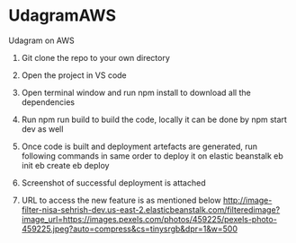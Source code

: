 # UdagramAWS
Udagram on AWS

1. Git clone the repo to your own directory
2. Open the project in VS code 
3. Open terminal window and run npm install to download all the dependencies
4. Run npm run build to build the code, locally it can be done by npm start dev as well
5. Once code is built and deployment artefacts are generated, run following commands in same order to deploy it on elastic beanstalk
        eb init
        eb create
        eb deploy
  
6. Screenshot of successful deployment is attached
7. URL to access the new feature is as mentioned below
   http://image-filter-nisa-sehrish-dev.us-east-2.elasticbeanstalk.com/filteredimage?image_url=https://images.pexels.com/photos/459225/pexels-photo-459225.jpeg?auto=compress&cs=tinysrgb&dpr=1&w=500
   

